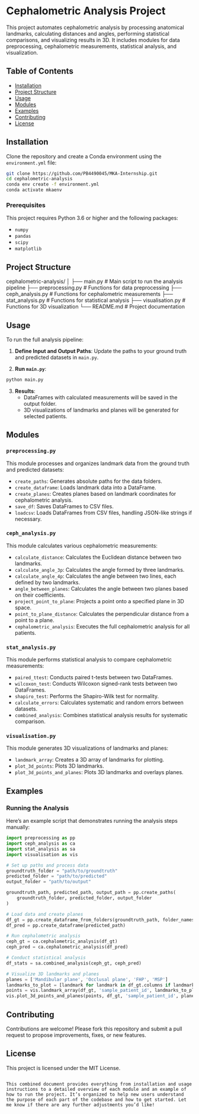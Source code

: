 # Cephalometric Analysis Project

This project automates cephalometric analysis by processing anatomical landmarks, calculating distances and angles, performing statistical comparisons, and visualizing results in 3D. It includes modules for data preprocessing, cephalometric measurements, statistical analysis, and visualization.

## Table of Contents
- [Installation](#installation)
- [Project Structure](#project-structure)
- [Usage](#usage)
- [Modules](#modules)
- [Examples](#examples)
- [Contributing](#contributing)
- [License](#license)

## Installation

Clone the repository and create a Conda environment using the `environment.yml` file:

```bash
git clone https://github.com/PB4490045/MKA-Internship.git
cd cephalometric-analysis
conda env create -f environment.yml
conda activate mkaenv
```

### Prerequisites

This project requires Python 3.6 or higher and the following packages:
- `numpy`
- `pandas`
- `scipy`
- `matplotlib`


## Project Structure

cephalometric-analysis/
│
├── main.py                    # Main script to run the analysis pipeline
├── preprocessing.py           # Functions for data preprocessing
├── ceph_analysis.py           # Functions for cephalometric measurements
├── stat_analysis.py           # Functions for statistical analysis
├── visualisation.py           # Functions for 3D visualization
└── README.md                  # Project documentation


## Usage

To run the full analysis pipeline:

1. **Define Input and Output Paths**: Update the paths to your ground truth and predicted datasets in `main.py`.

2. **Run `main.py`**:
```bash
python main.py
```

3. **Results**:
   - DataFrames with calculated measurements will be saved in the output folder.
   - 3D visualizations of landmarks and planes will be generated for selected patients.

## Modules

### `preprocessing.py`
This module processes and organizes landmark data from the ground truth and predicted datasets:
- `create_paths`: Generates absolute paths for the data folders.
- `create_dataframe`: Loads landmark data into a DataFrame.
- `create_planes`: Creates planes based on landmark coordinates for cephalometric analysis.
- `save_df`: Saves DataFrames to CSV files.
- `loadcsv`: Loads DataFrames from CSV files, handling JSON-like strings if necessary.

### `ceph_analysis.py`
This module calculates various cephalometric measurements:
- `calculate_distance`: Calculates the Euclidean distance between two landmarks.
- `calculate_angle_3p`: Calculates the angle formed by three landmarks.
- `calculate_angle_4p`: Calculates the angle between two lines, each defined by two landmarks.
- `angle_between_planes`: Calculates the angle between two planes based on their coefficients.
- `project_point_to_plane`: Projects a point onto a specified plane in 3D space.
- `point_to_plane_distance`: Calculates the perpendicular distance from a point to a plane.
- `cephalometric_analysis`: Executes the full cephalometric analysis for all patients.

### `stat_analysis.py`
This module performs statistical analysis to compare cephalometric measurements:
- `paired_ttest`: Conducts paired t-tests between two DataFrames.
- `wilcoxon_test`: Conducts Wilcoxon signed-rank tests between two DataFrames.
- `shapiro_test`: Performs the Shapiro-Wilk test for normality.
- `calculate_errors`: Calculates systematic and random errors between datasets.
- `combined_analysis`: Combines statistical analysis results for systematic comparison.

### `visualisation.py`
This module generates 3D visualizations of landmarks and planes:
- `landmark_array`: Creates a 3D array of landmarks for plotting.
- `plot_3d_points`: Plots 3D landmarks.
- `plot_3d_points_and_planes`: Plots 3D landmarks and overlays planes.

## Examples

### Running the Analysis

Here’s an example script that demonstrates running the analysis steps manually:

```python
import preprocessing as pp
import ceph_analysis as ca
import stat_analysis as sa
import visualisation as vis

# Set up paths and process data
groundtruth_folder = "path/to/groundtruth"
predicted_folder = "path/to/predicted"
output_folder = "path/to/output"

groundtruth_path, predicted_path, output_path = pp.create_paths(
    groundtruth_folder, predicted_folder, output_folder
)

# Load data and create planes
df_gt = pp.create_dataframe_from_folders(groundtruth_path, folder_names)
df_pred = pp.create_dataframe(predicted_path)

# Run cephalometric analysis
ceph_gt = ca.cephalometric_analysis(df_gt)
ceph_pred = ca.cephalometric_analysis(df_pred)

# Conduct statistical analysis
df_stats = sa.combined_analysis(ceph_gt, ceph_pred)

# Visualize 3D landmarks and planes
planes = ['Mandibular plane', 'Occlusal plane', 'FHP', 'MSP']
landmarks_to_plot = [landmark for landmark in df_gt.columns if landmark not in planes]
points = vis.landmark_array(df_gt, 'sample_patient_id', landmarks_to_plot)
vis.plot_3d_points_and_planes(points, df_gt, 'sample_patient_id', planes)
```

## Contributing

Contributions are welcome! Please fork this repository and submit a pull request to propose improvements, fixes, or new features.

## License

This project is licensed under the MIT License.
```

This combined document provides everything from installation and usage instructions to a detailed overview of each module and an example of how to run the project. It’s organized to help new users understand the purpose of each part of the codebase and how to get started. Let me know if there are any further adjustments you’d like!